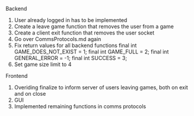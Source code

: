 Backend

1. User already logged in has to be implemented
2. Create a leave game function that removes the user from a game
3. Create a client exit function that removes the user socket
4. Go over CommsProtocols.md again
5. Fix return values for all backend functions
        final int GAME_DOES_NOT_EXIST = 1;
        final int GAME_FULL = 2;
        final int GENERAL_ERROR = -1;
        final int SUCCESS = 3;
6. Set game size limit to 4



Frontend

1. Overiding finalize to inform server of users leaving games, both on exit and on close
2. GUI
3. Implemented remaining functions in comms protocols